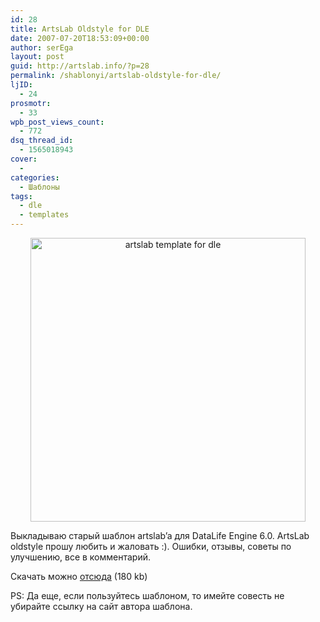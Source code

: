 ```yaml
---
id: 28
title: ArtsLab Oldstyle for DLE
date: 2007-07-20T18:53:09+00:00
author: serEga
layout: post
guid: http://artslab.info/?p=28
permalink: /shablonyi/artslab-oldstyle-for-dle/
ljID:
  - 24
prosmotr:
  - 33
wpb_post_views_count:
  - 772
dsq_thread_id:
  - 1565018943
cover:
  - 
categories:
  - Шаблоны
tags:
  - dle
  - templates
---
```

<p style="text-align: center">
  <a href="http://img172.imageshack.us/img172/8987/artslabnewstylehk7.jpg"><img src="http://img516.imageshack.us/img516/4328/alabwt0.jpg" title="artslab template for dle" alt="artslab template for dle" border="0" height="454" width="440" /></a>
</p>

Выкладываю старый шаблон artslab&#8217;a для DataLife Engine 6.0. ArtsLab oldstyle прошу любить и жаловать :). Ошибки, отзывы, советы по улучшению, все в комментарий.

Скачать можно [отсюда](http://www.box.net/shared/362xnk3ol4 "artslab oldstyle template for datalife engine") (180 kb)

PS: Да еще, если пользуйтесь шаблоном, то имейте совесть не убирайте ссылку на сайт автора шаблона.
